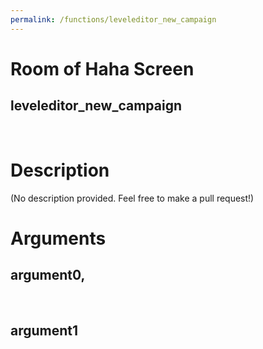 ```yaml
---
permalink: /functions/leveleditor_new_campaign
---
```

# Room of Haha Screen  
## leveleditor_new_campaign  
&nbsp;  
# Description  
(No description provided. Feel free to make a pull request!) 
&nbsp;  
# Arguments
## argument0, 

&nbsp;  
## argument1

&nbsp;  


